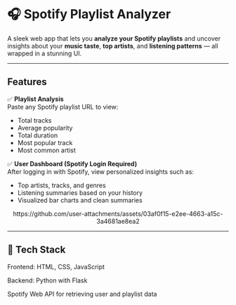 
# 🎧 Spotify Playlist Analyzer

A sleek web app that lets you **analyze your Spotify playlists** and uncover insights about your **music taste**, **top artists**, and **listening patterns** — all wrapped in a stunning UI.

---

## Features

✅ **Playlist Analysis**  
Paste any Spotify playlist URL to view:
- Total tracks  
- Average popularity  
- Total duration  
- Most popular track  
- Most common artist  

✅ **User Dashboard (Spotify Login Required)**  
After logging in with Spotify, view personalized insights such as:
- Top artists, tracks, and genres  
- Listening summaries based on your history  
- Visualized bar charts and clean summaries  



<p align="center">
https://github.com/user-attachments/assets/03af0f15-e2ee-4663-a15c-3a4681ae8ea2
</p>

---

## 🧠 Tech Stack

Frontend: HTML, CSS, JavaScript

Backend: Python with Flask

Spotify Web API for retrieving user and playlist data

